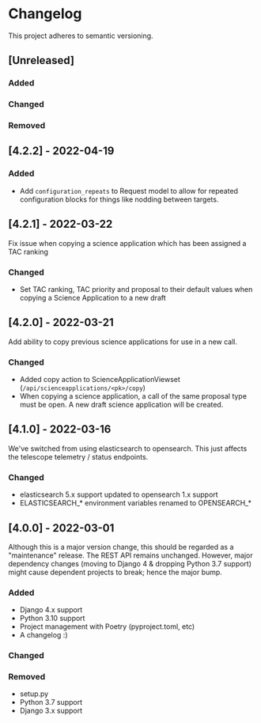 # Changelog

This project adheres to semantic versioning.

## [Unreleased]
### Added
### Changed
### Removed

## [4.2.2] - 2022-04-19

### Added
- Add `configuration_repeats` to Request model to allow for repeated configuration blocks for things like nodding between targets.

## [4.2.1] - 2022-03-22

Fix issue when copying a science application which has been assigned a TAC ranking

### Changed
- Set TAC ranking, TAC priority and proposal to their default values when copying a Science Application to a new draft

## [4.2.0] - 2022-03-21

Add ability to copy previous science applications for use in a new call.

### Changed
- Added copy action to ScienceApplicationViewset (`/api/scienceapplications/<pk>/copy`)
- When copying a science application, a call of the same proposal type must be open. A new draft science application will be created.

## [4.1.0] - 2022-03-16

We've switched from using elasticsearch to opensearch.
This just affects the telescope telemetry / status endpoints.

### Changed
- elasticsearch 5.x support updated to opensearch 1.x support
- ELASTICSEARCH_* environment variables renamed to OPENSEARCH_*

## [4.0.0] - 2022-03-01

Although this is a major version change, this should be regarded as a 
"maintenance" release. The REST API remains unchanged. However, major dependency
changes (moving to Django 4 & dropping Python 3.7 support) might cause
dependent projects to break; hence the major bump.

### Added
- Django 4.x support
- Python 3.10 support
- Project management with Poetry (pyproject.toml, etc)
- A changelog :)

### Changed

### Removed
- setup.py
- Python 3.7 support
- Django 3.x support
